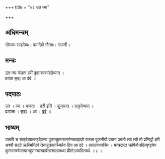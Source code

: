 +++
title = "०८ उत त्या"

+++
## अधिमन्त्रम्
सोमकः साहदेव्यः। वामदेवो गौतमः। गायत्री।

## मन्त्रः
उ॒त त्या य॑ज॒ता हरी॑ कुमा॒रात्सा॑हदे॒व्यात् ।  
प्रय॑ता स॒द्य आ द॑दे ॥

## पदपाठः
उ॒त । त्या । य॒ज॒ता । हरी॒ इति॑ । कु॒मा॒रात् । सा॒ह॒दे॒व्यात् ।  
प्रऽय॑ता । स॒द्यः । आ । द॒दे॒ ॥

## भाष्यम्
उतापि च साहदेव्यात्सहदेवस्य पुत्रात्कुमारात्सोमकाद्राज्ञो यजता पूजनीयौ प्रयता प्रयतौ त्या त्यौ तौ प्रसिद्धौ हरी अश्वौ सद्यो ऋस्मिन्दिने तेनाहूतस्तस्मिन्नेव दिन आ ददे । आदत्तवानस्मि । मन्त्रद्रष्टा ऋषिर्बोधदित्यृग्द्वयेन कुमारमश्वेप्सयाभ्युपगम्याश्वावेतस्माल्लब्ध्वा प्रीतोऽभवदित्यर्थः ॥ ८ ॥